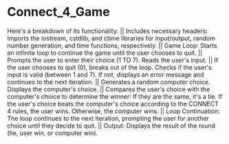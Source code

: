 # Connect_4_Game
Here's a breakdown of its functionality: || Includes necessary headers: Imports the iostream, cstdlib, and ctime libraries for input/output, random number generation, and time functions, respectively. || Game Loop:
Starts an infinite loop to continue the game until the user chooses to quit. || Prompts the user to enter their choice (1 TO 7). Reads the user's input. || If the user chooses to quit (0), breaks out of the loop. Checks if the user's input is valid (between 1 and 7). If not, displays an error message and continues to the next iteration. || Generates a random computer choice. Displays the computer's choice. || Compares the user's choice with the computer's choice to determine the winner: If they are the same, it's a tie. If the user's choice beats the computer's choice according to the CONNECT 4 rules, the user wins. Otherwise, the computer wins. || Loop Continuation: The loop continues to the next iteration, prompting the user for another choice until they decide to quit. ||  Output: Displays the result of the round (tie, user win, or computer win).
